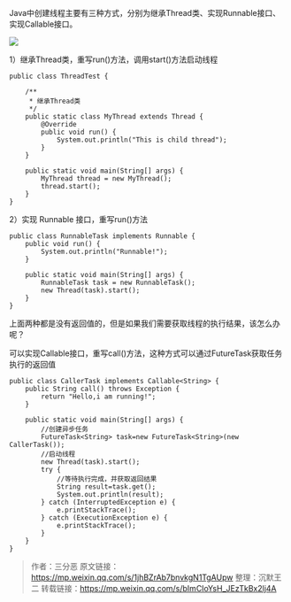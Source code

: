 Java中创建线程主要有三种方式，分别为继承Thread类、实现Runnable接口、实现Callable接口。

![](https://cdn.jsdelivr.net/gh/itwanger/toBeBetterJavaer/images/thread/sanfene/create-thread-way-1.png)



1）继承Thread类，重写run()方法，调用start()方法启动线程

```
public class ThreadTest {

    /**
     * 继承Thread类
     */
    public static class MyThread extends Thread {
        @Override
        public void run() {
            System.out.println("This is child thread");
        }
    }

    public static void main(String[] args) {
        MyThread thread = new MyThread();
        thread.start();
    }
}
```

2）实现 Runnable 接口，重写run()方法

```
public class RunnableTask implements Runnable {
    public void run() {
        System.out.println("Runnable!");
    }

    public static void main(String[] args) {
        RunnableTask task = new RunnableTask();
        new Thread(task).start();
    }
}
```

上面两种都是没有返回值的，但是如果我们需要获取线程的执行结果，该怎么办呢？

可以实现Callable接口，重写call()方法，这种方式可以通过FutureTask获取任务执行的返回值

```
public class CallerTask implements Callable<String> {
    public String call() throws Exception {
        return "Hello,i am running!";
    }

    public static void main(String[] args) {
        //创建异步任务
        FutureTask<String> task=new FutureTask<String>(new CallerTask());
        //启动线程
        new Thread(task).start();
        try {
            //等待执行完成，并获取返回结果
            String result=task.get();
            System.out.println(result);
        } catch (InterruptedException e) {
            e.printStackTrace();
        } catch (ExecutionException e) {
            e.printStackTrace();
        }
    }
}
```

>作者：三分恶
>原文链接：https://mp.weixin.qq.com/s/1jhBZrAb7bnvkgN1TgAUpw
>整理：沉默王二
>转载链接：https://mp.weixin.qq.com/s/bImCIoYsH_JEzTkBx2lj4A

